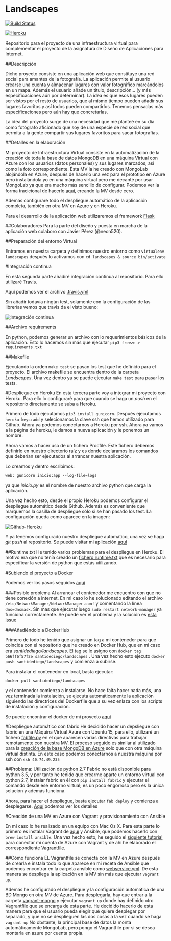 
# Landscapes
[![Build Status](https://travis-ci.org/santidediego/Landscapes.svg?branch=master)](https://travis-ci.org/santidediego/Landscapes)

[![Heroku](https://www.herokucdn.com/deploy/button.png)](https://landscapes93.herokuapp.com)

Repositorio para el proyecto de una infraestructura virtual para complementar el proyecto de la asignatura de Diseño de Aplicaciones para Internet.


##Descripción

Dicho proyecto consiste en una aplicación web que constituye una red social para amantes de la fotografía. La aplicación permite al usuario crearse una cuenta y almacenar lugares con valor fotográfico marcándolos en un mapa. Además el usuario añade un título, descripción... (y más especificaciones aún por determinar). La idea es que esos lugares pueden ser vistos por el resto de usuarios, que al mismo tiempo pueden añadir sus lugares favoritos y así todos pueden compartirlos. Tenemos pensadas más especificaciones pero aún hay que concretarlas.

La idea del proyecto surge de una necesidad que me planteé en su día como fotógrafo aficionado que soy de una especie de red social que permita a la gente compartir sus lugares favoritos para sacar fotografías.

##Detalles en la elaboración

Mi proyecto de Infraestructura Virtual consiste en la automatización de la creación de toda la base de datos MongoDB en una máquina Virtual con Azure con los usuarios (datos personales) y sus lugares marcados, así como la foto correspondiente. Esta MV la he creado con MongoLab alojándola en Azure, después de hacerlo una vez para el prototipo en Azure pero instalándola yo en una máquina virtual pero me decanté por usar MongoLab ya que era mucho más sencillo de configurar. Podemos ver la forma tracicional de hacerlo [aquí](https://github.com/santidediego/Landscapes/blob/master/Instalacion_configuracion_bd_azure.md), creando la MV desde cero.

Además configuraré todo el despliegue automático de la aplicación completa, también en otra MV en Azure y en Heroku.

Para el desarrollo de la aplicación web utilizaremos el framework [Flask](http://flask.pocoo.org)

##Colaboradores
Para la parte del diseño y puesta en marcha de la aplicación web colaboro con Javier Pérez (@neon520).

##Preparación del entorno Virtual

Entramos en nuestra carpeta y definimos nuestro entorno como `virtualenv landscapes` después lo activamos con `cd landscapes & source bin/activate`

#Integración continua

En esta segunda parte añadiré integración continua al repositorio. Para ello utilizaré [Travis](https://travis-ci.org).

Aquí podemos ver el archivo [.travis.yml](https://github.com/santidediego/Landscapes/blob/master/.travis.yml)

Sin añadir todavía ningún test, solamente con la configuración de las librerías vemos que travis da el visto bueno:

![Integración continua](http://i864.photobucket.com/albums/ab201/Santiago_de_Diego/Integracion%20continua%20flask_zps3r8smu6w.png)

##Archivo requirements

En python, podemos generar un archivo con lo requerimientos básicos de la aplicación. Esto lo hacemos sin más que ejecutar `pip3 freeze > requirements.txt`

##Makefile

Ejecutando la orden `make test` se pasan los test que he definido para el proyecto. El archivo makefile se encuentra dentro de la carpeta *Landscapes*. Una vez dentro ya se puede ejecutar `make test` para pasar los tests.

#Despliegue en Heroku
En esta tercera parte voy a integrar mi proyecto con Heroku. Para ello lo configuraré para que cuando se haga un *push* en el repositorio directamente se suba a Heroku.

Primero de todo ejecutamos `pip3 install gunicorn`.  Después ejecutamos `heroku keys:add` y selecionamos la clave ssh que hemos utilizado para Github. Ahora ya podemos conectarnos a Heroku por ssh. Ahora ya vamos a la página de heroku, le damos a nueva aplicación y le ponemos un nombre.


Ahora vamos a hacer uso de un fichero Procfile. Este fichero debemos definirlo en nuestro directorio raíz y es donde declaramos los comandos que deberían ser ejecutados al arrancar nuestra aplicación. 

Lo creamos y dentro escribimos:

```
web: gunicorn inicio:app --log-file=logs
```

ya que *inicio.py* es el nombre de nuestro archivo python que carga la aplicación.

Una vez hecho esto, desde el propio Heroku podemos configurar el despliegue automático desde Github. Además es conveniente que marquemos la casilla de despliegue sólo si se han pasado los test. La configuración queda como aparece en la imagen:

![Github-Heroku](http://i864.photobucket.com/albums/ab201/Santiago_de_Diego/Githu-Heroku_zpskiwpnetq.png)

Y ya tenemos configurado nuestro despliegue automático, una vez se haga *git push* al repositorio. Se puede visitar mi aplicación [aquí](https://landscapes93.herokuapp.com)

##Runtime.txt
He tenido varios problemas para el despliegue en Heroku. El motivo era que no tenía creado un [fichero runtime.txt](https://devcenter.heroku.com/articles/python-runtimes) que es necesario para especificar la versión de python que estás utilizando.

#Subiendo el proyecto a Docker

Podemos ver los pasos seguidos [aquí](https://github.com/santidediego/Landscapes/blob/master/PASOS.md)

###Posible problema
Al arrancar el contenedor me encuentro con que no tiene conexión a internet. En mi caso lo he solucionado editando el archivo `/etc/NetworkManager/NetworkManager.conf` y comentando la línea `dns=dnsmask`. Sin mas que ejecutar luego `sudo restart network-manager` ya funciona correctamente. Se puede ver el problema y la solución es [esta issue](https://github.com/docker/docker/issues/1809)

###Añadiéndolo a DockerHub

Primero de todo he tenido que asignar un tag a mi contenedor para que coincida con el repositorio que he creado en Docker Hub, que en mi caso era *santidediego/landscapes*. El tag se lo asigno con `docker tag b66ff6f57f2e santidediego/landscapes` . Una vez hecho esto ejecuto `docker push santidediego/landscapes` y comienza a subirse.

Para instalar el contenedor en local, basta ejecutar:

`docker pull santidediego/landscapes`

y el contenedor comienza a instalarse. No hace falta hacer nada más, una vez terminada la instalación, se ejecuta automáticamente la aplicación siguiendo las directrices del Dockerfile que a su vez enlaza con los scripts de instalación y configuración.

Se puede encontrar el docker de mi proyecto [aquí](https://hub.docker.com/r/santidediego/landscapes/)

#Despliegue automático con fabric
He decidido hacer un depsliegue con fabric en una Máquina Virtual Azure con Ubuntu 15, para ello, utilizaré un fichero [fabfile.py](https://github.com/santidediego/Landscapes/blob/master/fabfile.py) en el que aparecen varias directivas para trabajar remotamente con nuestra MV. El proceso seguido es similar al utilizado para la [creación de la base MongoDB en Azure](https://github.com/santidediego/Landscapes/blob/master/Instalacion_configuracion_bd_azure.md) solo que con otra máquina virtual distinta. En este caso podemos conectarnos a nuestra máquina por ssh con `ssh 40.74.49.235 `

##Problema: Utilización de python 2.7
Fabric no está disponible para python 3.5, y por tanto he tenido que crearme aparte un entorno virtual con python 2.7, instalar fabric en él con `pip install fabric` y ejecutar el comando desde ese entorno virtual; es un poco engorroso pero es la única solución y además funciona.

Ahora, para hacer el despliegue, basta ejecutar `fab deploy` y comienza a desplegarse. [Aquí](https://github.com/santidediego/Landscapes/blob/master/Fabric.md) podemos ver los detalles

#Creación de una MV en Azure con Vagrant y provisionamiento con Ansible

En mi caso lo he realizado en un equipo con Mac Os X. Para esta parte lo primero es instalar Vagrant de [aquí](https://www.vagrantup.com/downloads.html) y Ansible, que podemos hacerlo con `brew install ansible`. Una vez hecho esto, he seguido el [siguiente tutorial](https://github.com/Azure/vagrant-azure) para conectar mi cuenta de Azure con Vagrant y de ahí he elaborado el correspondiente [Vagrantfile](https://github.com/santidediego/Landscapes/blob/master/Vagrantfile).

##Cómo funciona
EL Vagrantfile se conecta con la MV en Azure después de crearla e instala todo lo que aparece en mi receta de Ansible que podemos encontrar en la carpeta ansible como [webservice.yml](https://github.com/santidediego/Landscapes/blob/master/ansible/webservice.yml). De esta manera se despliega la aplicación en la MV sin más que ejecutar `vagrant up`.

Además he configurado el despliegue y la configuración automática de una BD Mongo en otra MV de Azure. Para desplegarla, hay que entrar a la carpeta [vagrant-mongo](https://github.com/santidediego/Landscapes/tree/master/vagrant-mongo) y ejecutar `vagrant up` donde hay definido otro Vagrantfile que se encarga de esta parte. He decidido hacerlo de esta manera para que el usuario pueda elegir qué quiere desplegar por separado, y que no se desplieguen las dos cosas a la vez cuando se haga `vagrant up`
No obstante, la principal base de datos la monta automáticamente MongoLab, pero pongo el Vagrantfile por si se desea montarla en azure por cuenta propia.